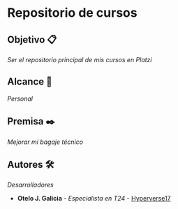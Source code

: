 # Repositorio de cursos

## Objetivo 📋
_Ser el repositorio principal de mis cursos en Platzi_

## Alcance 🚀
_Personal_

## Premisa ✒️
_Mejorar mi bagaje técnico_

## Autores 🛠️

_Desarrolladores_
* **Otelo J. Galicia** - *Especialista en T24* - [Hyperverse17](https://github.com/Hyperverse17/)

